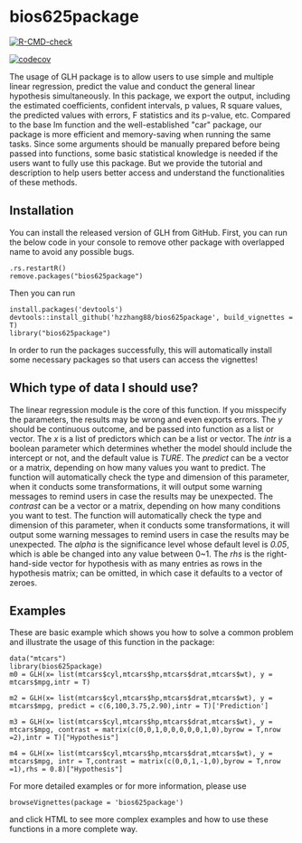 # bios625package
  <!-- badges: start -->
  [![R-CMD-check](https://github.com/hzzhang88/bios625package/workflows/R-CMD-check/badge.svg)](https://github.com/hzzhang88/bios625package/actions)
  
  [![codecov](https://codecov.io/gh/hzzhang88/bios625package/branch/main/graph/badge.svg?token=8TMLI4I85X)](https://codecov.io/gh/hzzhang88/bios625package)
  <!-- badges: end -->

The usage of GLH package is to allow users to use simple and multiple linear regression, predict the value and conduct the general linear hypothesis simultaneously. In this package, we export the output, including the estimated coefficients, confident intervals, p values, R square values, the predicted values with errors, F statistics and its p-value, etc. Compared to the base lm function and the well-established "car" package, our package is more efficient and memory-saving when running the same tasks. Since some arguments should be manually prepared before being passed into functions, some basic statistical knowledge is needed if the users want to fully use this package. But we provide the tutorial and description to help users better access and understand the functionalities of these methods.

Installation
--------------------

You can install the released version of GLH from GitHub. First, you can run the below code in your console to remove other package with overlapped name to avoid any possible bugs.
```{r}
.rs.restartR()
remove.packages("bios625package")
```

Then you can run
```{r}
install.packages('devtools')
devtools::install_github('hzzhang88/bios625package', build_vignettes = T)
library("bios625package")
```
In order to run the packages successfully, this will automatically install some necessary packages so that users can access the vignettes!

Which type of data I should use?
----------------------------------------
The linear regression module is the core of this function. If you misspecify the parameters, the results may be wrong and even exports errors. The *y* should be continuous outcome, and be passed into function as a list or vector. The *x* is a list of predictors which can be a list or vector. The *intr* is a boolean parameter which determines whether the model should include the intercept or not, and the default value is _TURE_. The *predict* can be a vector or a matrix, depending on how many values you want to predict. The function will automatically check the type and dimension of this parameter, when it conducts some transformations, it will output some warning messages to remind users in case the results may be unexpected. The *contrast* can be a vector or a matrix, depending on how many conditions you want to test. The function will automatically check the type and dimension of this parameter, when it conducts some transformations, it will output some warning messages to remind users in case the results may be unexpected. The *alpha* is the significance level whose default level is _0.05_, which is able be changed into any value between 0~1. The *rhs* is the right-hand-side vector for hypothesis with as many entries as rows in the hypothesis matrix; can be omitted, in which case it defaults to a vector of zeroes. 

Examples
-----------------------------------------
These are basic example which shows you how to solve a common problem and illustrate the usage of this function in the package:

```{r example}
data("mtcars")
library(bios625package)
m0 = GLH(x= list(mtcars$cyl,mtcars$hp,mtcars$drat,mtcars$wt), y = mtcars$mpg,intr = T)

m2 = GLH(x= list(mtcars$cyl,mtcars$hp,mtcars$drat,mtcars$wt), y = mtcars$mpg, predict = c(6,100,3.75,2.90),intr = T)['Prediction']

m3 = GLH(x= list(mtcars$cyl,mtcars$hp,mtcars$drat,mtcars$wt), y = mtcars$mpg, contrast = matrix(c(0,0,1,0,0,0,0,0,1,0),byrow = T,nrow =2),intr = T)["Hypothesis"]

m4 = GLH(x= list(mtcars$cyl,mtcars$hp,mtcars$drat,mtcars$wt), y = mtcars$mpg, intr = T,contrast = matrix(c(0,0,1,-1,0),byrow = T,nrow =1),rhs = 0.8)["Hypothesis"]
```


For more detailed examples or for more information, please use
```{r}
browseVignettes(package = 'bios625package')
```
and click HTML to see more complex examples and how to use these functions in a more complete way. 
